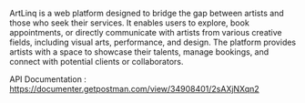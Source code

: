 ArtLinq is a web platform designed to bridge the gap between artists and those who seek their services. It enables users to explore, book appointments, or directly communicate with artists from various creative fields, including visual arts, performance, and design. The platform provides artists with a space to showcase their talents, manage bookings, and connect with potential clients or collaborators.

API Documentation : https://documenter.getpostman.com/view/34908401/2sAXjNXqn2
